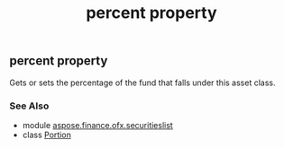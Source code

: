 ﻿---
title: percent property
second_title: Aspose.Finance for Python via .NET API References
description: 
type: docs
weight: 40
url: /python-net/aspose.finance.ofx.securitieslist/portion/percent/
is_root: false
---

## percent property


Gets or sets the percentage of the fund that falls under this asset class.

### See Also
* module [aspose.finance.ofx.securitieslist](../../)
* class [Portion](/finance/python-net/aspose.finance.ofx.securitieslist/portion)
